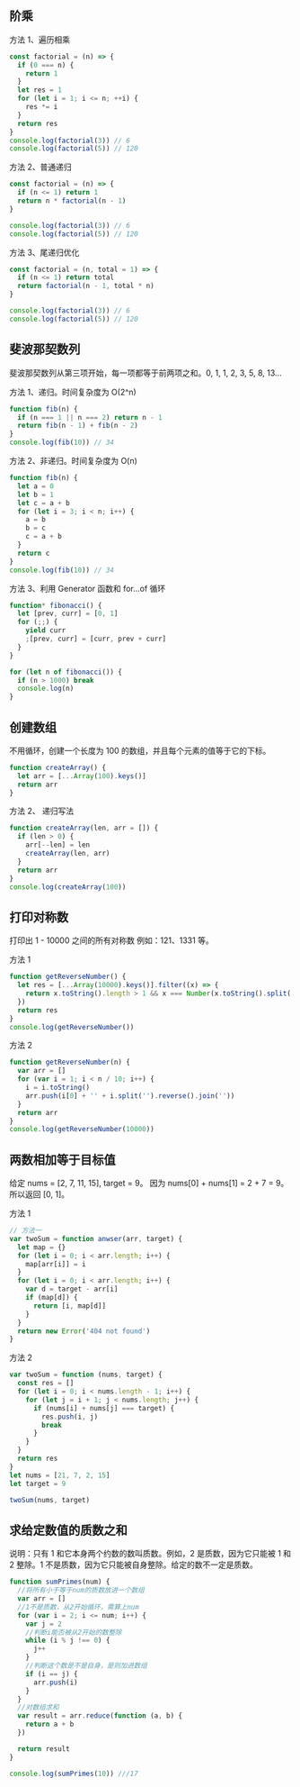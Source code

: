 ## 阶乘

方法 1、遍历相乘

```js
const factorial = (n) => {
  if (0 === n) {
    return 1
  }
  let res = 1
  for (let i = 1; i <= n; ++i) {
    res *= i
  }
  return res
}
console.log(factorial(3)) // 6
console.log(factorial(5)) // 120
```

方法 2、普通递归

```js
const factorial = (n) => {
  if (n <= 1) return 1
  return n * factorial(n - 1)
}

console.log(factorial(3)) // 6
console.log(factorial(5)) // 120
```

方法 3、尾递归优化

```js
const factorial = (n, total = 1) => {
  if (n <= 1) return total
  return factorial(n - 1, total * n)
}

console.log(factorial(3)) // 6
console.log(factorial(5)) // 120
```

## 斐波那契数列

斐波那契数列从第三项开始，每一项都等于前两项之和。0, 1, 1, 2, 3, 5, 8, 13...

方法 1、递归。时间复杂度为 O(2^n)

```js
function fib(n) {
  if (n === 1 || n === 2) return n - 1
  return fib(n - 1) + fib(n - 2)
}
console.log(fib(10)) // 34
```

方法 2、非递归。时间复杂度为 O(n)

```js
function fib(n) {
  let a = 0
  let b = 1
  let c = a + b
  for (let i = 3; i < n; i++) {
    a = b
    b = c
    c = a + b
  }
  return c
}
console.log(fib(10)) // 34
```

方法 3、利用 Generator 函数和 for...of 循环

```js
function* fibonacci() {
  let [prev, curr] = [0, 1]
  for (;;) {
    yield curr
    ;[prev, curr] = [curr, prev + curr]
  }
}

for (let n of fibonacci()) {
  if (n > 1000) break
  console.log(n)
}
```

## 创建数组

不用循环，创建一个长度为 100 的数组，并且每个元素的值等于它的下标。

```js 方法1、ES6 数组key()方法
function createArray() {
  let arr = [...Array(100).keys()]
  return arr
}
```

方法 2、 递归写法

```js
function createArray(len, arr = []) {
  if (len > 0) {
    arr[--len] = len
    createArray(len, arr)
  }
  return arr
}
console.log(createArray(100))
```

## 打印对称数

打印出 1 - 10000 之间的所有对称数 例如：121、1331 等。

方法 1

```js
function getReverseNumber() {
  let res = [...Array(10000).keys()].filter((x) => {
    return x.toString().length > 1 && x === Number(x.toString().split('').reverse().join(''))
  })
  return res
}
console.log(getReverseNumber())
```

方法 2

```js
function getReverseNumber(n) {
  var arr = []
  for (var i = 1; i < n / 10; i++) {
    i = i.toString()
    arr.push(i[0] + '' + i.split('').reverse().join(''))
  }
  return arr
}
console.log(getReverseNumber(10000))
```

## 两数相加等于目标值

给定 nums = [2, 7, 11, 15], target = 9。 因为 nums[0] + nums[1] = 2 + 7 = 9。 所以返回 [0, 1]。

方法 1

```js
// 方法一
var twoSum = function anwser(arr, target) {
  let map = {}
  for (let i = 0; i < arr.length; i++) {
    map[arr[i]] = i
  }
  for (let i = 0; i < arr.length; i++) {
    var d = target - arr[i]
    if (map[d]) {
      return [i, map[d]]
    }
  }
  return new Error('404 not found')
}
```

方法 2

```js
var twoSum = function (nums, target) {
  const res = []
  for (let i = 0; i < nums.length - 1; i++) {
    for (let j = i + 1; j < nums.length; j++) {
      if (nums[i] + nums[j] === target) {
        res.push(i, j)
        break
      }
    }
  }
  return res
}
let nums = [21, 7, 2, 15]
let target = 9

twoSum(nums, target)
```

## 求给定数值的质数之和

说明：只有 1 和它本身两个约数的数叫质数。例如，2 是质数，因为它只能被 1 和 2 整除。1 不是质数，因为它只能被自身整除。给定的数不一定是质数。

```js
function sumPrimes(num) {
  //将所有小于等于num的质数放进一个数组
  var arr = []
  //1不是质数，从2开始循环，需算上num
  for (var i = 2; i <= num; i++) {
    var j = 2
    //判断i能否被从2开始的数整除
    while (i % j !== 0) {
      j++
    }
    //判断这个数是不是自身，是则加进数组
    if (i == j) {
      arr.push(i)
    }
  }
  //对数组求和
  var result = arr.reduce(function (a, b) {
    return a + b
  })

  return result
}

console.log(sumPrimes(10)) ///17
```
